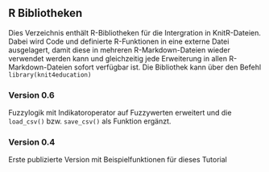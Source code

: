 ## R Bibliotheken 
Dies Verzeichnis enthält R-Bibliotheken für die Intergration in KnitR-Dateien. 
Dabei wird Code und definierte R-Funktionen in eine externe Datei ausgelagert, damit diese 
in mehreren R-Markdown-Dateien wieder verwendet werden kann und gleichzeitig jede Erweiterung in allen R-Markdown-Dateien sofort verfügbar ist.
Die Bibliothek kann über den Befehl `library(knit4education)` 

### Version 0.6
Fuzzylogik mit Indikatoroperator auf Fuzzywerten erweitert und die `load_csv()` bzw. `save_csv()` als Funktion ergänzt. 

### Version 0.4
Erste publizierte Version mit Beispielfunktionen für dieses Tutorial

